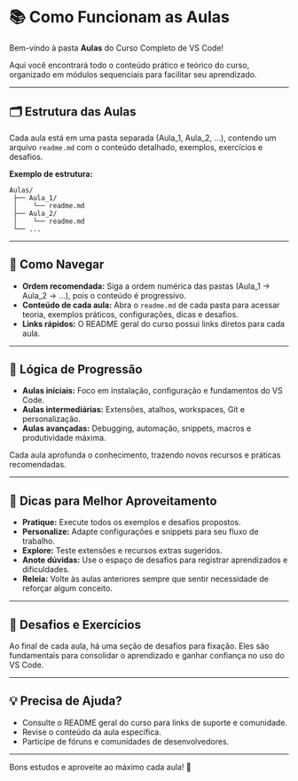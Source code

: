 # 📚 Como Funcionam as Aulas

Bem-vindo à pasta **Aulas** do Curso Completo de VS Code!

Aqui você encontrará todo o conteúdo prático e teórico do curso, organizado em módulos sequenciais para facilitar seu aprendizado.

---

## 🗂️ Estrutura das Aulas

Cada aula está em uma pasta separada (Aula_1, Aula_2, ...), contendo um arquivo `readme.md` com o conteúdo detalhado, exemplos, exercícios e desafios.

**Exemplo de estrutura:**
```
Aulas/
 ├── Aula_1/
 │    └── readme.md
 ├── Aula_2/
 │    └── readme.md
 └── ...
```

---

## 🔎 Como Navegar

- **Ordem recomendada:** Siga a ordem numérica das pastas (Aula_1 → Aula_2 → ...), pois o conteúdo é progressivo.
- **Conteúdo de cada aula:** Abra o `readme.md` de cada pasta para acessar teoria, exemplos práticos, configurações, dicas e desafios.
- **Links rápidos:** O README geral do curso possui links diretos para cada aula.

---

## 🚦 Lógica de Progressão

- **Aulas iniciais:** Foco em instalação, configuração e fundamentos do VS Code.
- **Aulas intermediárias:** Extensões, atalhos, workspaces, Git e personalização.
- **Aulas avançadas:** Debugging, automação, snippets, macros e produtividade máxima.

Cada aula aprofunda o conhecimento, trazendo novos recursos e práticas recomendadas.

---

## 📝 Dicas para Melhor Aproveitamento

- **Pratique:** Execute todos os exemplos e desafios propostos.
- **Personalize:** Adapte configurações e snippets para seu fluxo de trabalho.
- **Explore:** Teste extensões e recursos extras sugeridos.
- **Anote dúvidas:** Use o espaço de desafios para registrar aprendizados e dificuldades.
- **Releia:** Volte às aulas anteriores sempre que sentir necessidade de reforçar algum conceito.

---

## 🎯 Desafios e Exercícios

Ao final de cada aula, há uma seção de desafios para fixação. Eles são fundamentais para consolidar o aprendizado e ganhar confiança no uso do VS Code.

---

## 💡 Precisa de Ajuda?

- Consulte o README geral do curso para links de suporte e comunidade.
- Revise o conteúdo da aula específica.
- Participe de fóruns e comunidades de desenvolvedores.

---

Bons estudos e aproveite ao máximo cada aula! 🚀 